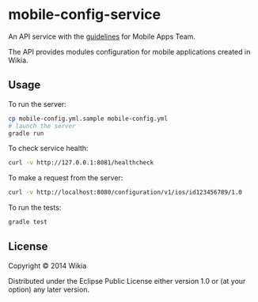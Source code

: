 # mobile-config-service

An API service with the [guidelines](https://github.com/Wikia/guidelines/tree/master/APIDesign) for Mobile Apps Team.

The API provides modules configuration for mobile applications created in Wikia.

## Usage

To run the server:

```bash
cp mobile-config.yml.sample mobile-config.yml
# launch the server
gradle run
```

To check service health:

```bash
curl -v http://127.0.0.1:8081/healthcheck
```

To make a request from the server:

```bash
curl -v http://localhost:8080/configuration/v1/ios/id123456789/1.0
```

To run the tests:

```bash
gradle test
```


## License

Copyright © 2014 Wikia

Distributed under the Eclipse Public License either version 1.0 or (at
your option) any later version.